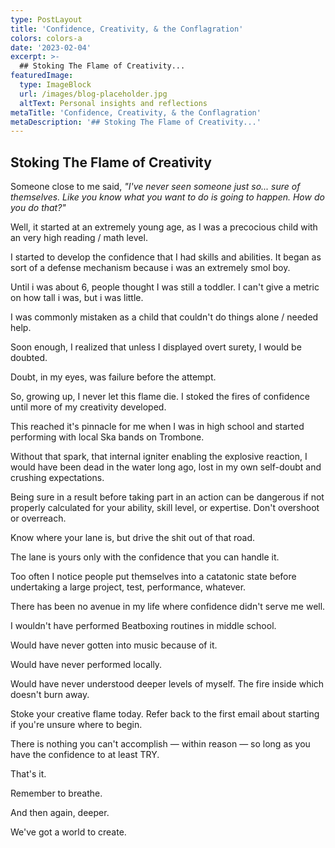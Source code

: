 ```yaml
---
type: PostLayout
title: 'Confidence, Creativity, & the Conflagration'
colors: colors-a
date: '2023-02-04'
excerpt: >-
  ## Stoking The Flame of Creativity...
featuredImage:
  type: ImageBlock
  url: /images/blog-placeholder.jpg
  altText: Personal insights and reflections
metaTitle: 'Confidence, Creativity, & the Conflagration'
metaDescription: '## Stoking The Flame of Creativity...'
---
```


## Stoking The Flame of Creativity

Someone close to me said, _"I've never seen someone just so... sure of themselves. Like you know what you want to do is going to happen. How do you do that?"_

Well, it started at an extremely young age, as I was a precocious child with an very high reading / math level.

I started to develop the confidence that I had skills and abilities. It began as sort of a defense mechanism because i was an extremely smol boy.

Until i was about 6, people thought I was still a toddler. I can't give a metric on how tall i was, but i was little.

I was commonly mistaken as a child that couldn't do things alone / needed help.

Soon enough, I realized that unless I displayed overt surety, I would be doubted.

Doubt, in my eyes, was failure before the attempt.

So, growing up, I never let this flame die. I stoked the fires of confidence until more of my creativity developed.

This reached it's pinnacle for me when I was in high school and started performing with local Ska bands on Trombone.

Without that spark, that internal igniter enabling the explosive reaction, I would have been dead in the water long ago, lost in my own self-doubt and crushing expectations.

Being sure in a result before taking part in an action can be dangerous if not properly calculated for your ability, skill level, or expertise. Don't overshoot or overreach.

Know where your lane is, but drive the shit out of that road.

The lane is yours only with the confidence that you can handle it.

Too often I notice people put themselves into a catatonic state before undertaking a large project, test, performance, whatever.

There has been no avenue in my life where confidence didn't serve me well.

I wouldn't have performed Beatboxing routines in middle school.

Would have never gotten into music because of it.

Would have never performed locally.

Would have never understood deeper levels of myself. The fire inside which doesn't burn away.

Stoke your creative flame today. Refer back to the first email about starting if you're unsure where to begin.

There is nothing you can't accomplish — within reason — so long as you have the confidence to at least TRY.

That's it.

Remember to breathe.

And then again, deeper.

We've got a world to create.

‍
